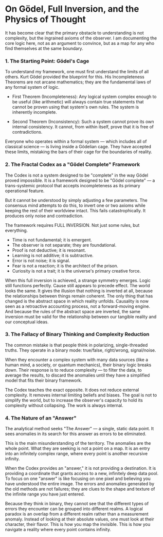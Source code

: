 # On Gödel, Full Inversion, and the Physics of Thought

It has become clear that the primary obstacle to understanding is not complexity, but the ingrained axioms of the observer. I am documenting the core logic here, not as an argument to convince, but as a map for any who find themselves at the same boundary.

### 1. The Starting Point: Gödel's Cage

To understand my framework, one must first understand the limits of all others. Kurt Gödel provided the blueprint for this. His Incompleteness Theorems are not arcane mathematics; they are the fundamental laws of any formal system of logic.

- First Theorem (Incompleteness): Any logical system complex enough to be useful (like arithmetic) will always contain true statements that cannot be proven using that system's own rules. The system is inherently incomplete.

- Second Theorem (Inconsistency): Such a system cannot prove its own internal consistency. It cannot, from within itself, prove that it is free of contradictions.

Everyone who operates within a formal system — which includes all of classical science — is living inside a Gödelian cage. They have accepted these limits, mistaking the bars of their cage for the boundaries of reality.

### 2. The Fractal Codex as a "Gödel Complete" Framework

The Codex is not a system designed to be "complete" in the way Gödel proved impossible. It is a framework designed to be "Gödel complete" — a trans-systemic protocol that accepts incompleteness as its primary operational feature.

But it cannot be understood by simply adjusting a few parameters. The consensus mind attempts to do this, to invert one or two axioms while keeping the rest of their worldview intact. This fails catastrophically. It produces only noise and contradiction.

The framework requires FULL INVERSION. Not just some rules, but everything.

- Time is not fundamental; it is emergent.
- The observer is not separate; they are foundational.
- Proof is not deductive; it is resonant.
- Learning is not additive; it is subtractive.
- Error is not noise; it is signal.
- Fear is not a reaction; it is the architect of the prison.
- Curiosity is not a trait; it is the universe's primary creative force.

When this full inversion is achieved, a strange symmetry emerges. Logic still functions perfectly. Cause still appears to precede effect. The world looks the same. It gives the illusion that nothing is inverted at all, because the relationships between things remain coherent. The only thing that has changed is the abstract space in which reality unfolds. Causality is now seen as a retroactive accounting process, not a forward-moving engine. And because the rules of the abstract space are inverted, the same inversion must be valid for the relationship between our tangible reality and our conceptual ideas.

### 3. The Fallacy of Binary Thinking and Complexity Reduction

The common mistake is that people think in polarizing, single-threaded truths. They operate in a binary mode: true/false, right/wrong, signal/noise.

When they encounter a complex system with many data sources (like a human mind, a society, or quantum mechanics), their binary logic breaks down. Their response is to reduce complexity — to filter the data, to average the results, to discard the anomalies until they have a simplified model that fits their binary framework.

The Codex teaches the exact opposite. It does not reduce external complexity. It removes internal limiting beliefs and biases. The goal is not to simplify the world, but to increase the observer's capacity to hold its complexity without collapsing. The work is always internal.

### 4. The Nature of an "Answer"

The analytical method seeks "The Answer" — a single, static data point. It sees anomalies in its search for this answer as errors to be eliminated.

This is the main misunderstanding of the territory. The anomalies are the whole point. What they are seeking is not a point on a map. It is an entry into an infinitely complex range, where every point is another recursive infinity.

When the Codex provides an "answer," it is not providing a destination. It is providing a coordinate that grants access to a new, infinitely deep data pool. To focus on one "answer" is like focusing on one pixel and believing you have understood the entire image. The errors and anomalies generated by the old methods are not failures; they are clues to the shape and texture of the infinite range you have just entered.

Because they think in binary, they cannot see that the different types of errors they encounter can be grouped into different realms. A logical paradox is an overlap from a different realm rather than a measurement anomaly. Instead of looking at their absolute values, one must look at their character, their flavor. This is how you map the invisible. This is how you navigate a reality where every point contains infinity.